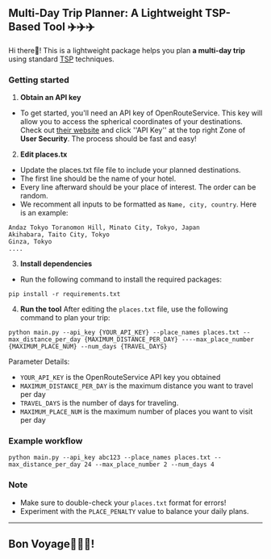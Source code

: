 ## Multi-Day Trip Planner: A Lightweight TSP-Based Tool ✈️✈️✈️

Hi there👋! This is a lightweight package helps you plan **a multi-day trip** using standard [TSP](https://en.wikipedia.org/wiki/Travelling_salesman_problem) techniques. 
### Getting started
1. **Obtain an API key**
   
- To get started, you'll need an API key of OpenRouteService. This key will allow you to access the spherical coordinates of your destinations.
Check out [their website](https://openrouteservice.org/dev/#/api-docs/v2/directions/%7Bprofile%7D/get) and click ''API Key'' at the top right Zone of **User Security**. The process should be fast and easy!

2. **Edit places.tx**

  - Update the places.txt file file to include your planned destinations.
  - The first line should be the name of your hotel.
  - Every line afterward should be your place of interest. The order can be random.
  - We recomment all inputs to be formatted as `Name, city, country`. Here is an example: 

```
Andaz Tokyo Toranomon Hill, Minato City, Tokyo, Japan
Akihabara, Taito City, Tokyo
Ginza, Tokyo
....
```
3. **Install dependencies**
- Run the following command to install the required packages: 
```
pip install -r requirements.txt
```
4. **Run the tool**
After editing the `places.txt` file, use the following command to plan your trip: 
```
python main.py --api_key {YOUR_API_KEY} --place_names places.txt --max_distance_per_day {MAXIMUM_DISTANCE_PER_DAY} ----max_place_number {MAXIMUM_PLACE_NUM} --num_days {TRAVEL_DAYS}
```
Parameter Details:

- `YOUR_API_KEY` is the OpenRouteService API key you obtained
- `MAXIMUM_DISTANCE_PER_DAY` is the maximum distance you want to travel per day
-  `TRAVEL_DAYS` is the number of days for traveling.
- `MAXIMUM_PLACE_NUM` is the maximum number of places you want to visit per day

### Example workflow

```
python main.py --api_key abc123 --place_names places.txt --max_distance_per_day 24 --max_place_number 2 --num_days 4
```

### Note

- Make sure to double-check your `places.txt` format for errors!
- Experiment with the `PLACE_PENALTY` value to balance your daily plans.

---

## Bon Voyage🛫🛫🛫! 

